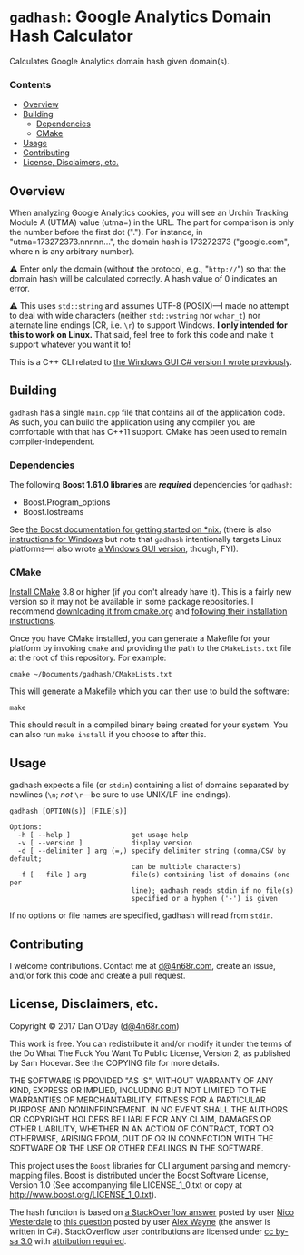 # `gadhash`: Google Analytics Domain Hash Calculator

Calculates Google Analytics domain hash given domain(s).

### Contents

 - [Overview](#overview)
 - [Building](#building)
   - [Dependencies](#dependencies)
   - [CMake](#cmake)
 - [Usage](#usage)
 - [Contributing](#contributing)
 - [License, Disclaimers, etc.](#license-disclaimers-etc)

## Overview

When analyzing Google Analytics cookies, you will see an Urchin Tracking Module A (UTMA) value (utma=) in the URL. The part for comparison is only the number before the first dot ("."). For instance, in "utma=173272373.nnnnn...", the domain hash is 173272373 ("google.com", where n is any arbitrary number).

:warning: Enter only the domain (without the protocol, e.g., "`http://`") so that the domain hash will be calculated correctly. A hash value of 0 indicates an error.

:warning: This uses `std::string` and assumes UTF-8 (POSIX)&mdash;I made no attempt to deal with wide characters (neither `std::wstring` nor `wchar_t`) nor alternate line endings (CR, i.e. `\r`) to support Windows. **I only intended for this to work on Linux.** That said, feel free to fork this code and make it support whatever you want it to!

This is a C++ CLI related to [the Windows GUI C# version I wrote previously](https://github.com/danzek/google-analytics-domain-hash-calculator).

## Building

`gadhash` has a single `main.cpp` file that contains all of the application code. As such, you can build the application using any compiler you are comfortable with that has C++11 support. CMake has been used to remain compiler-independent.

### Dependencies

The following **Boost 1.61.0 libraries** are ***required*** dependencies for `gadhash`:

 - Boost.Program_options
 - Boost.Iostreams

 See [the Boost documentation for getting started on *nix.](http://www.boost.org/doc/libs/1_61_0/more/getting_started/unix-variants.html) (there is also [instructions for Windows](http://www.boost.org/doc/libs/1_61_0/more/getting_started/windows.html) but note that `gadhash` intentionally targets Linux platforms&mdash;I also wrote [a Windows GUI version](https://github.com/danzek/google-analytics-domain-hash-calculator), though, FYI).

### CMake

[Install CMake](https://cmake.org/install/) 3.8 or higher (if you don't already have it). This is a fairly new version so it may not be available in some package repositories. I recommend [downloading it from cmake.org](http://cmake.org/download/) and [following their installation instructions](https://cmake.org/install/).

Once you have CMake installed, you can generate a Makefile for your platform by invoking `cmake` and providing the path to the `CMakeLists.txt` file at the root of this repository. For example:

    cmake ~/Documents/gadhash/CMakeLists.txt

This will generate a Makefile which you can then use to build the software:

    make

This should result in a compiled binary being created for your system. You can also run `make install` if you choose to after this.

## Usage

gadhash expects a file (or `stdin`) containing a list of domains separated by newlines (`\n`; *not* `\r`&mdash;be sure to use UNIX/LF line endings).

    gadhash [OPTION(s)] [FILE(s)]

    Options:
      -h [ --help ]               get usage help
      -v [ --version ]            display version
      -d [ --delimiter ] arg (=,) specify delimiter string (comma/CSV by default;
                                  can be multiple characters)
      -f [ --file ] arg           file(s) containing list of domains (one per
                                  line); gadhash reads stdin if no file(s)
                                  specified or a hyphen ('-') is given

If no options or file names are specified, gadhash will read from `stdin`.

## Contributing

I welcome contributions. Contact me at d@4n68r.com, create an issue, and/or fork this code and create a pull request.

## License, Disclaimers, etc.

Copyright &copy; 2017 Dan O'Day (d@4n68r.com)

This work is free. You can redistribute it and/or modify it under the terms of the Do What The Fuck You Want To Public License, Version 2, as published by Sam Hocevar. See the COPYING file for more details.

THE SOFTWARE IS PROVIDED "AS IS", WITHOUT WARRANTY OF ANY KIND, EXPRESS OR IMPLIED, INCLUDING BUT NOT LIMITED TO THE WARRANTIES OF MERCHANTABILITY, FITNESS FOR A PARTICULAR PURPOSE AND NONINFRINGEMENT. IN NO EVENT SHALL THE AUTHORS OR COPYRIGHT HOLDERS BE LIABLE FOR ANY CLAIM, DAMAGES OR OTHER LIABILITY, WHETHER IN AN ACTION OF CONTRACT, TORT OR OTHERWISE, ARISING FROM, OUT OF OR IN CONNECTION WITH THE SOFTWARE OR THE USE OR OTHER DEALINGS IN THE SOFTWARE.

This project uses the `Boost` libraries for CLI argument parsing and memory-mapping files. Boost is distributed under the Boost Software License, Version 1.0 (See accompanying file LICENSE_1_0.txt or copy at http://www.boost.org/LICENSE_1_0.txt).

The hash function is based on [a StackOverflow answer](https://stackoverflow.com/a/16243868/) posted by user [Nico Westerdale](https://stackoverflow.com/users/768732/nico-westerdale) to [this question](https://stackoverflow.com/q/4821627/) posted by user [Alex Wayne](https://stackoverflow.com/users/62076/alex-wayne) (the answer is written in C#). StackOverflow user contributions are licensed under [cc by-sa 3.0](https://creativecommons.org/licenses/by-sa/3.0/) with [attribution required](https://stackoverflow.blog/2009/06/25/attribution-required/).
